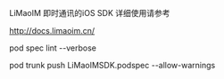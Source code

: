 
LiMaoIM 即时通讯的iOS SDK 详细使用请参考

http://docs.limaoim.cn/


pod spec lint --verbose

pod trunk push LiMaoIMSDK.podspec --allow-warnings
